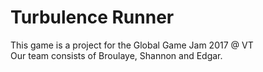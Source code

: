 # Turbulence Runner
This game is a project for the Global Game Jam 2017 @ VT<br>
Our team consists of Broulaye, Shannon and Edgar.
